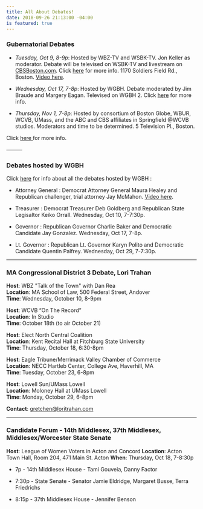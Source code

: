 ```yaml
---
title: All About Debates!
date: 2018-09-26 21:13:00 -04:00
is featured: true
---
```


### Gubernatorial Debates

* *Tuesday, Oct 9, 8-9p*: Hosted by WBZ-TV and WSBK-TV. Jon Keller as moderator. Debate will be televised on WSBK-TV and livestream on [CBSBoston.com](https://boston.cbslocal.com). Click [here](https://boston.cbslocal.com/2018/10/02/massachusetts-governors-debate-wbz-charlie-baker-jay-gonalez/) for more info. 1170 Soldiers Field Rd., Boston.  [Video here](https://youtu.be/OKrXpZJrOD4).

* *Wednesday, Oct 17, 7-8p*:  Hosted by WGBH. Debate moderated by Jim Braude and Margery Eagan. Televised on WGBH 2.  Click [here](http://to.wgbh.org/6182D4O6o) for more info.

* *Thursday, Nov 1, 7-8p*: Hosted by consortium of Boston Globe, WBUR, WCVB, UMass, and the ABC and CBS affiliates in Springfield @WCVB studios. Moderators and time to be determined. 5 Television Pl., Boston.

Click [here ](https://www.metrowestdailynews.com/news/20180925/first-governor-debate-planned-for-oct-9)for more info.

———

### Debates hosted by WGBH

Click [here](https://www.wgbh.org/foundation/debates?utm_source=FBPAGE&utm_medium=social&utm_term=20181004&utm_content=1815508185&utm_campaign=WGBH) for info about all the debates hosted by WGBH :

* Attorney General : Democrat Attorney General Maura Healey and Republican challenger, trial attorney Jay McMahon. [Video here](https://www.wgbh.org/news/local-news/2018/10/02/maura-healey-jay-mcmahon-to-debate-wednesday?utm_source=FBPAGE&utm_medium=social&utm_term=20181003&utm_content=1814285493&utm_campaign=WGBH).

* Treasurer : Democrat Treasurer Deb Goldberg and Republican State Legisaltor Keiko Orrall. Wednesday, Oct 10, 7-7:30p.

* Governor : Republican Governor Charlie Baker and Democratic Candidate Jay Gonzalez.  Wednesday, Oct 17, 7-8p.

* Lt. Governor : Republican Lt. Governor Karyn Polito and Democratic Candidate Quentin Palfrey.  Wednesday, Oct 29, 7-7:30p.

---

### MA Congressional District 3 Debate, Lori Trahan

**Host**: WBZ "Talk of the Town" with Dan Rea  
**Location**: MA School of Law, 500 Federal Street, Andover  
**Time**: Wednesday, October 10, 8-9pm  

**Host**: WCVB “On The Record”  
**Location**: In Studio  
**Time**: October 18th (to air October 21)  

**Host**: Elect North Central Coalition  
**Location**: Kent Recital Hall at Fitchburg State University  
**Time**: Thursday, October 18, 6:30-8pm  

**Host**: Eagle Tribune/Merrimack Valley Chamber of Commerce  
**Location**: NECC Hartleb Center, College Ave, Haverhill, MA  
**Time**: Tuesday, October 23, 6-8pm  

**Host**: Lowell Sun/UMass Lowell  
**Location**: Moloney Hall at UMass Lowell  
**Time**: Monday, October 29, 6-8pm  



**Contact**: gretchen@loritrahan.com

---

### Candidate Forum - 14th Middlesex, 37th Middlesex, Middlesex/Worcester State Senate

**Host**: League of Women Voters in Acton and Concord
**Location**: Acton Town Hall, Room 204, 471 Main St. Acton
**When**: Thursday, Oct 18, 7-8:30p

* 7p - 14th Middlesex House - Tami Gouveia, Danny Factor

* 7:30p - State Senate - Senator Jamie Eldridge, Margaret Busse, Terra Friedrichs

* 8:15p - 37th Middlesex House - Jennifer Benson